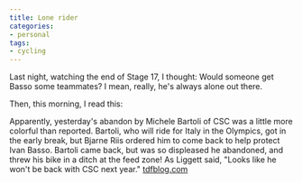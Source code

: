 ```yaml
---
title: Lone rider
categories:
- personal
tags:
- cycling
---
```


Last night, watching the end of Stage 17, I thought: Would someone get Basso some teammates?  I mean, really, he's always alone out there.

Then, this morning, I read this:


> 
Apparently, yesterday's abandon by Michele Bartoli of CSC was a little more colorful than reported. Bartoli, who will ride for Italy in the Olympics, got in the early break, but Bjarne Riis ordered him to come back to help protect Ivan Basso. Bartoli came back, but was so displeased he abandoned, and threw his bike in a ditch at the feed zone! As Liggett said, "Looks like he won't be back with CSC next year."
[tdfblog.com][1]

   [1]: http://www.tdfblog.com/2004/07/stage_18_underw.html

